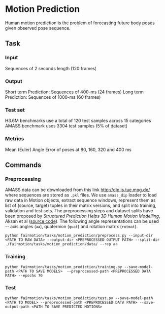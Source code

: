 # Motion Prediction

Human motion prediction is the problem of forecasting future body poses given observed pose sequence. 

## Task
### Input
Sequences of 2 seconds length (120 frames)
### Output
Short term Prediction: Sequences of 400-ms (24 frames)
Long term Prediction: Sequences of 1000-ms (60 frames)

### Test set
H3.6M benchmarks use a total of 120 test samples across 15 categories
AMASS benchmark uses 3304 test samples (5% of dataset)

### Metrics
Mean (Euler) Angle Error of poses at 80, 160, 320 and 400 ms

## Commands
### Preprocessing
AMASS data can be downloaded from this link http://dip.is.tue.mpg.de/ where sequences are stored as `.pkl` files. We use `amass_dip` loader to load raw data in Motion objects, extract sequence windows, represent them as list of (source, target) tuples in their matrix versions, and split into training, validation and test sets. The preprocessing steps and dataset splits have been proposed by *Structured Prediction Helps 3D Human Motion Modelling*, Aksan et al ([source code](https://github.com/eth-ait/spl)). The following angle representations can be used -- axis angles (`aa`), quaternion (`quat`) and rotation matrix (`rotmat`).
```
python fairmotion/tasks/motion_prediction/preprocess.py --input-dir <PATH TO RAW DATA> --output-dir <PREPROCESSED OUTPUT PATH> --split-dir ./fairmotion/tasks/motion_prediction/data/ --rep aa
```
### Training
```
python fairmotion/tasks/motion_prediction/training.py --save-model-path <PATH TO SAVE MODELS>  --preprocessed-path <PREPROCESSED DATA PATH> --epochs 70
```
### Test
```
python fairmotion/tasks/motion_prediction/test.py --save-model-path <PATH TO MODEL> --preprocessed-path <PREPROCESSED DATA PATH> --save-output-path <PATH TO SAVE PREDICTED MOTIONS>
```
